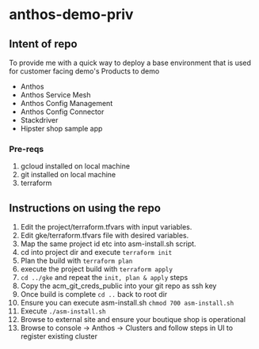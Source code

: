 # anthos-demo-priv

## Intent of repo
To provide me with a quick way to deploy a base environment that is used for customer facing demo's
Products to demo
- Anthos
- Anthos Service Mesh
- Anthos Config Management
- Anthos Config Connector
- Stackdriver
- Hipster shop sample app

### Pre-reqs

1. gcloud installed on local machine
2. git installed on local machine
3. terraform

## Instructions on using the repo

1. Edit the project/terraform.tfvars with input variables.
2. Edit gke/terraform.tfvars file with desired variables.
3. Map the same project id etc into asm-install.sh script.
4. cd into project dir and execute `terraform init`
5. Plan the build with `terraform plan`
6. execute the project build with `terraform apply`
7. `cd ../gke` and repeat the `init, plan & apply` steps
8. Copy the acm_git_creds_public into your git repo as ssh key
9. Once build is complete `cd ..` back to root dir
10. Ensure you can execute asm-install.sh `chmod 700 asm-install.sh` 
11. Execute `./asm-install.sh`
12. Browse to external site and ensure your boutique shop is operational
13. Browse to console -> Anthos -> Clusters and follow steps in UI to register existing cluster


